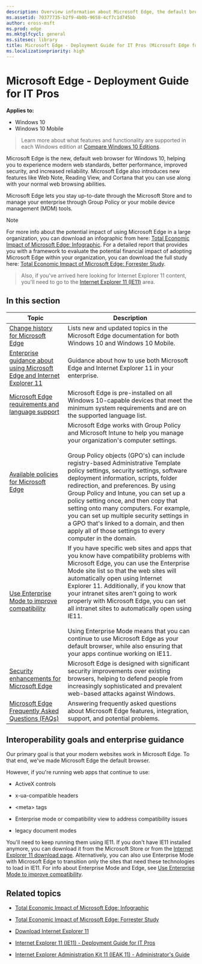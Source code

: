 ```yaml
---
description: Overview information about Microsoft Edge, the default browser for Windows 10. This topic includes links to other Microsoft Edge topics.
ms.assetid: 70377735-b2f9-4b0b-9658-4cf7c1d745bb
author: eross-msft
ms.prod: edge
ms.mktglfcycl: general
ms.sitesec: library
title: Microsoft Edge - Deployment Guide for IT Pros (Microsoft Edge for IT Pros)
ms.localizationpriority: high
---
```


# Microsoft Edge - Deployment Guide for IT Pros

**Applies to:**

- Windows 10
- Windows 10 Mobile

>Learn more about what features and functionality are supported in each Windows edition at [Compare Windows 10 Editions](https://www.microsoft.com/en-us/WindowsForBusiness/Compare).

Microsoft Edge is the new, default web browser for Windows 10, helping you to experience modern web standards, better performance, improved security, and increased reliability. Microsoft Edge also introduces new features like Web Note, Reading View, and Cortana that you can use along with your normal web browsing abilities.

Microsoft Edge lets you stay up-to-date through the Microsoft Store and to manage your enterprise through Group Policy or your mobile device management (MDM) tools.

>[!Note]
>For more info about the potential impact of using Microsoft Edge in a large organization, you can download an infographic from here: [Total Economic Impact of Microsoft Edge: Infographic](https://www.microsoft.com/download/details.aspx?id=55956). For a detailed report that provides you with a framework to evaluate the potential financial impact of adopting Microsoft Edge within your organization, you can download the full study here: [Total Economic Impact of Microsoft Edge: Forrester Study](https://www.microsoft.com/download/details.aspx?id=55847).

>Also, if you've arrived here looking for Internet Explorer 11 content, you'll need to go to the [Internet Explorer 11 (IE11)](https://docs.microsoft.com/en-us/internet-explorer/) area. 

## In this section

| Topic                  | Description                         |
| -----------------------| ----------------------------------- |
|[Change history for Microsoft Edge](change-history-for-microsoft-edge.md) |Lists new and updated topics in the Microsoft Edge documentation for both Windows 10 and Windows 10 Mobile. |
|[Enterprise guidance about using Microsoft Edge and Internet Explorer 11](enterprise-guidance-using-microsoft-edge-and-ie11.md) |Guidance about how to use both Microsoft Edge and Internet Explorer 11 in your enterprise.|
| [Microsoft Edge requirements and language support](hardware-and-software-requirements.md) |Microsoft Edge is pre-installed on all Windows 10-capable devices that meet the minimum system requirements and are on the supported language list.|
| [Available policies for Microsoft Edge](available-policies.md)  |Microsoft Edge works with Group Policy and Microsoft Intune to help you manage your organization's computer settings.<br><br>Group Policy objects (GPO's) can include registry-based Administrative Template policy settings, security settings, software deployment information, scripts, folder redirection, and preferences. By using Group Policy and Intune, you can set up a policy setting once, and then copy that setting onto many computers. For example, you can set up multiple security settings in a GPO that's linked to a domain, and then apply all of those settings to every computer in the domain. |
| [Use Enterprise Mode to improve compatibility](emie-to-improve-compatibility.md) |If you have specific web sites and apps that you know have compatibility problems with Microsoft Edge, you can use the Enterprise Mode site list so that the web sites will automatically open using Internet Explorer 11. Additionally, if you know that your intranet sites aren't going to work properly with Microsoft Edge, you can set all intranet sites to automatically open using IE11.<br><br>Using Enterprise Mode means that you can continue to use Microsoft Edge as your default browser, while also ensuring that your apps continue working on IE11. |
| [Security enhancements for Microsoft Edge](security-enhancements-microsoft-edge.md) |Microsoft Edge is designed with significant security improvements over existing browsers, helping to defend people from increasingly sophisticated and prevalent web-based attacks against Windows. |
|[Microsoft Edge Frequently Asked Questions (FAQs)](microsoft-edge-faq.md)|Answering frequently asked questions about Microsoft Edge features, integration, support, and potential problems.

## Interoperability goals and enterprise guidance

Our primary goal is that your modern websites work in Microsoft Edge. To that end, we've made Microsoft Edge the default browser.

However, if you're running web apps that continue to use:

* ActiveX controls

* x-ua-compatible headers

* &lt;meta&gt; tags

* Enterprise mode or compatibility view to address compatibility issues

* legacy document modes

You'll need to keep running them using IE11. If you don't have IE11 installed anymore, you can download it from the Microsoft Store or from the [Internet Explorer 11 download page](https://go.microsoft.com/fwlink/p/?linkid=290956). Alternatively, you can also use Enterprise Mode with Microsoft Edge to transition only the sites that need these technologies to load in IE11. For info about Enterprise Mode and Edge, see [Use Enterprise Mode to improve compatibility](emie-to-improve-compatibility.md).

## Related topics

- [Total Economic Impact of Microsoft Edge: Infographic](https://www.microsoft.com/download/details.aspx?id=55956)

- [Total Economic Impact of Microsoft Edge: Forrester Study](https://www.microsoft.com/download/details.aspx?id=55847)

- [Download Internet Explorer 11](https://go.microsoft.com/fwlink/p/?linkid=290956)

- [Internet Explorer 11 (IE11) - Deployment Guide for IT Pros](https://go.microsoft.com/fwlink/p/?LinkId=760644)

- [Internet Explorer Administration Kit 11 (IEAK 11) - Administrator's Guide](https://go.microsoft.com/fwlink/p/?LinkId=760646)

